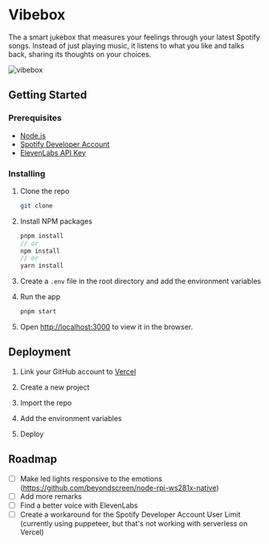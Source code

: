 # Vibebox

The a smart jukebox that measures your feelings through your latest Spotify songs. Instead of just playing music, it listens to what you like and talks back, sharing its thoughts on your choices.

![vibebox](https://github.com/RoelLeijser/vibebox-public/assets/35380022/475eb48b-03b0-4d20-86e5-1a0eec8adbcc)

## Getting Started

### Prerequisites

- [Node.js](https://nodejs.org/en/)
- [Spotify Developer Account](https://developer.spotify.com/dashboard/login)
- [ElevenLabs API Key](https://eleven-labs.com/)

### Installing

1. Clone the repo
   ```sh
   git clone
   ```
2. Install NPM packages

   ```js
   pnpm install
   // or
   npm install
   // or
   yarn install
   ```

3. Create a `.env` file in the root directory and add the environment variables

4. Run the app

   ```sh
   pnpm start
   ```

5. Open [http://localhost:3000](http://localhost:3000) to view it in the browser.

## Deployment

1. Link your GitHub account to [Vercel](https://vercel.com/)

2. Create a new project

3. Import the repo

4. Add the environment variables

5. Deploy

## Roadmap

- [ ] Make led lights responsive to the emotions (https://github.com/beyondscreen/node-rpi-ws281x-native)
- [ ] Add more remarks
- [ ] Find a better voice with ElevenLabs
- [ ] Create a workaround for the Spotify Developer Account User Limit (currently using puppeteer, but that's not working with serverless on Vercel)
